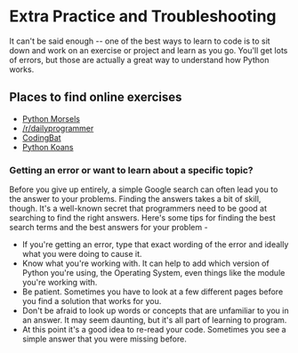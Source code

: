 # Extra Practice and Troubleshooting

It can't be said enough -- one of the best ways to learn to code is to sit down and work on an exercise or project and learn as you go. You'll get lots of errors, but those are actually a great way to understand how Python works.

## Places to find online exercises

* [Python Morsels](https://pythonmorsels.com)
* [/r/dailyprogrammer](http://www.reddit.com/r/dailyprogrammer)
* [CodingBat](http://codingbat.com/python)
* [Python Koans](https://github.com/gregmalcolm/python_koans)

### Getting an error or want to learn about a specific topic?

Before you give up entirely, a simple Google search can often lead you to the answer to your problems. Finding the answers takes a bit of skill, though. It's a well-known secret that programmers need to be good at searching to find the right answers. Here's some tips for finding the best search terms and the best answers for your problem -

* If you're getting an error, type that exact wording of the error and ideally what you were doing to cause it.
* Know what you're working with. It can help to add which version of Python you're using, the Operating System, even things like the module you're working with.
* Be patient. Sometimes you have to look at a few different pages before you find a solution that works for you.
* Don't be afraid to look up words or concepts that are unfamiliar to you in an answer. It may seem daunting, but it's all part of learning to program.
* At this point it's a good idea to re-read your code. Sometimes you see a simple answer that you were missing before.
